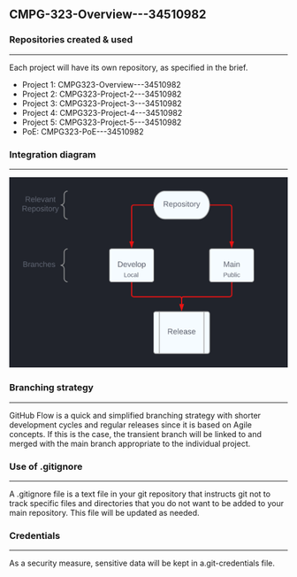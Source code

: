 ## CMPG-323-Overview---34510982

### Repositories created & used
---
Each project will have its own repository, as specified in the brief.
- Project 1:    CMPG323-Overview---34510982
- Project 2:    CMPG323-Project-2---34510982
- Project 3:    CMPG323-Project-3---34510982
- Project 4:    CMPG323-Project-4---34510982
- Project 5:    CMPG323-Project-5---34510982
- PoE: CMPG323-PoE---34510982

### Integration diagram
---
![alt text](Integration_Diagram.png)

### Branching strategy
---
GitHub Flow is a quick and simplified branching strategy with shorter development cycles and regular releases since it is based on Agile concepts. If this is the case, the transient branch will be linked to and merged with the main branch appropriate to the individual project.

### Use of .gitignore
---
A .gitignore file is a text file in your git repository that instructs git not to track specific files and directories that you do not want to be added to your main repository. This file will be updated as needed.

### Credentials
---
As a security measure, sensitive data will be kept in a.git-credentials file.